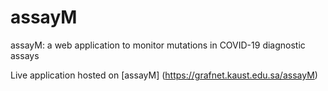 # assayM
assayM: a web application to monitor mutations in COVID-19 diagnostic assays

Live application hosted on [assayM] (https://grafnet.kaust.edu.sa/assayM)
